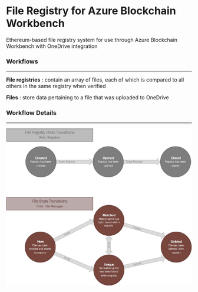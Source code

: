 # File Registry for Azure Blockchain Workbench
Ethereum-based file registry system for use through Azure Blockchain Workbench with OneDrive integration

### Workflows
----

**File registries** : contain an array of files, each of which is compared to all others in the same registry when verified

**Files** : store data pertaining to a file that was uploaded to OneDrive

### Workflow Details
----
![](stateTransitions.jpg)
